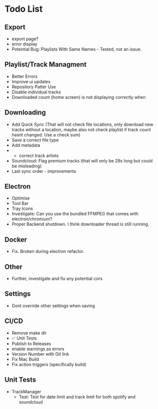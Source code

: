 # Todo List

## Export
- export page?
- error display
- Potential Bug: Playlists With Same Names - Tested, not an issue.

## Playlist/Track Managment
 - Better Errors
 - Improve ui updates
 - Repository Patter Use
 - Disable individual tracks
 - Downloaded count (home screen) is not displaying correctly when 


## Downloading
- Add Quick Sync (That will not check file locations, only download new tracks without a location, maybe also not check playlist if track count hasnt changed. Use a check sum)
- Save a correct file type
- Add metadata
- - correct track artists
- Soundcloud: Flag premium tracks (that will only be 29s long but could be misleading)
- Last sync order - improvements


## Electron
- Optimise
- Tool Bar
- Tray Icons
- Investigate: Can you use the bundled FFMPEG that comes with electron/chromium?
- Proper Backend shutdown. I think downloader thread is still running.

## Docker
- Fix. Broken during electron refactor.

## Other
- Further, investigate and fix any potential cors

## Settings
- Dont override other settings when saving

## CI/CD
- Remove make dir
- ✅ Unit Tests
- Publish to Releases
- enable warnings as errors
- Version Number with Git link 
- Fix Mac Build
- Fix action triggers (specifically build)

## Unit Tests
- TrackManager
  - Test: Test for date limit and track limit for both spotify and soundcloud